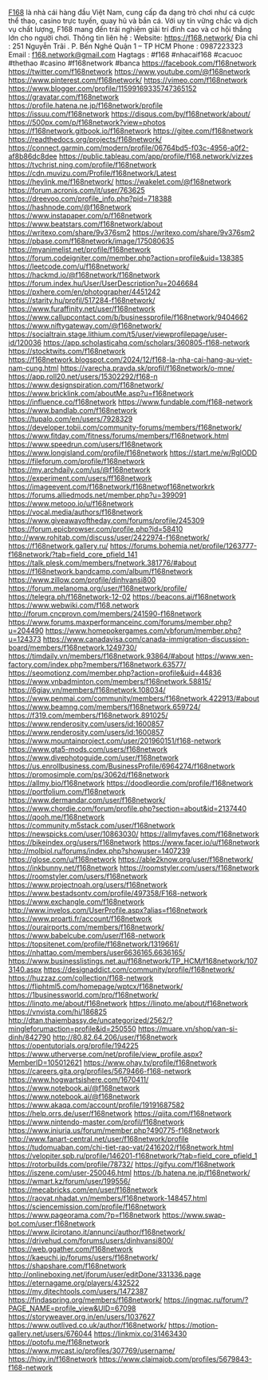 <a href="https://f168.network/">F168</a> là nhà cái hàng đầu Việt Nam, cung cấp đa dạng trò chơi như cá cược thể thao, casino trực tuyến, quay hũ và bắn cá. Với uy tín vững chắc và dịch vụ chất lượng, F168 mang đến trải nghiệm giải trí đỉnh cao và cơ hội thắng lớn cho người chơi.
Thông tin liên hệ :
Website: 
<a href="https://f168.network/">https://f168.network/</a>
Địa chỉ : 251 Nguyễn Trãi . P. Bến Nghé Quận 1 – TP HCM
Phone : 0987223323
Email : f168.network@gmail.com
Hagtags : #f168 #nhacaif168 #cacuoc #thethao #casino #f168network #banca
<a href="https://facebook.com/f168network">https://facebook.com/f168network</a>
<a href="https://twitter.com/f168network">https://twitter.com/f168network</a>
<a href="https://www.youtube.com/@f168network">https://www.youtube.com/@f168network</a>
<a href="https://www.pinterest.com/f168network/">https://www.pinterest.com/f168network/</a>
<a href="https://vimeo.com/f168network">https://vimeo.com/f168network</a>
<a href="https://www.blogger.com/profile/11599169335747365152">https://www.blogger.com/profile/11599169335747365152</a>
<a href="https://gravatar.com/f168network">https://gravatar.com/f168network</a>
<a href=""></a>
<a href="https://profile.hatena.ne.jp/f168network/profile">https://profile.hatena.ne.jp/f168network/profile</a>
<a href="https://issuu.com/f168network">https://issuu.com/f168network</a>
<a href="https://disqus.com/by/f168network/about/">https://disqus.com/by/f168network/about/</a>
<a href=""></a>
<a href="https://500px.com/p/f168network?view=photos">https://500px.com/p/f168network?view=photos</a>
<a href="https://f168network.gitbook.io/f168network">https://f168network.gitbook.io/f168network</a>
<a href="https://gitee.com/f168network">https://gitee.com/f168network</a>
<a href="https://readthedocs.org/projects/f168network/">https://readthedocs.org/projects/f168network/</a>
<a href=""></a>
<a href="https://connect.garmin.com/modern/profile/06764bd5-f03c-4956-a0f2-af8b86dc8dee">https://connect.garmin.com/modern/profile/06764bd5-f03c-4956-a0f2-af8b86dc8dee</a>
<a href="https://public.tableau.com/app/profile/f168.network/vizzes">https://public.tableau.com/app/profile/f168.network/vizzes</a>
<a href="https://tvchrist.ning.com/profile/f168network">https://tvchrist.ning.com/profile/f168network</a>
<a href="https://cdn.muvizu.com/Profile/f168network/Latest">https://cdn.muvizu.com/Profile/f168network/Latest</a>
<a href="https://heylink.me/f168network/">https://heylink.me/f168network/</a>
<a href=""></a>
<a href="https://wakelet.com/@f168network">https://wakelet.com/@f168network</a>
<a href="https://forum.acronis.com/it/user/763625">https://forum.acronis.com/it/user/763625</a>
<a href="https://dreevoo.com/profile_info.php?pid=718388">https://dreevoo.com/profile_info.php?pid=718388</a>
<a href="https://hashnode.com/@f168network">https://hashnode.com/@f168network</a>
<a href="https://www.instapaper.com/p/f168network">https://www.instapaper.com/p/f168network</a>
<a href="https://www.beatstars.com/f168network/about">https://www.beatstars.com/f168network/about</a>
<a href="https://writexo.com/share/9v376sm2">https://writexo.com/share/9v376sm2</a>
<a href="https://writexo.com/share/9v376sm2">https://writexo.com/share/9v376sm2</a>
<a href="https://pbase.com/f168network/image/175080635">https://pbase.com/f168network/image/175080635</a>
<a href="https://myanimelist.net/profile/f168network">https://myanimelist.net/profile/f168network</a>
<a href="https://forum.codeigniter.com/member.php?action=profile&uid=138385">https://forum.codeigniter.com/member.php?action=profile&uid=138385</a>
<a href="https://leetcode.com/u/f168network/">https://leetcode.com/u/f168network/</a>
<a href="https://hackmd.io/@f168network/f168network">https://hackmd.io/@f168network/f168network</a>
<a href="https://forum.index.hu/User/UserDescription?u=2046684">https://forum.index.hu/User/UserDescription?u=2046684</a>
<a href="https://pxhere.com/en/photographer/4451242">https://pxhere.com/en/photographer/4451242</a>
<a href="https://starity.hu/profil/517284-f168network/">https://starity.hu/profil/517284-f168network/</a>
<a href="https://www.furaffinity.net/user/f168network">https://www.furaffinity.net/user/f168network</a>
<a href=""></a>
<a href="https://www.callupcontact.com/b/businessprofile/f168network/9404662">https://www.callupcontact.com/b/businessprofile/f168network/9404662</a>
<a href="https://www.niftygateway.com/@f168network/">https://www.niftygateway.com/@f168network/</a>
<a href="https://socialtrain.stage.lithium.com/t5/user/viewprofilepage/user-id/120036">https://socialtrain.stage.lithium.com/t5/user/viewprofilepage/user-id/120036</a>
<a href="https://app.scholasticahq.com/scholars/360805-f168-network">https://app.scholasticahq.com/scholars/360805-f168-network</a>
<a href="https://stocktwits.com/f168network">https://stocktwits.com/f168network</a>
<a href="https://f168network.blogspot.com/2024/12/f168-la-nha-cai-hang-au-viet-nam-cung.html">https://f168network.blogspot.com/2024/12/f168-la-nha-cai-hang-au-viet-nam-cung.html</a>
<a href="https://varecha.pravda.sk/profil/f168network/o-mne/">https://varecha.pravda.sk/profil/f168network/o-mne/</a>
<a href="https://app.roll20.net/users/15302292/f168-n">https://app.roll20.net/users/15302292/f168-n</a>
<a href="https://www.designspiration.com/f168network/">https://www.designspiration.com/f168network/</a>
<a href="https://www.bricklink.com/aboutMe.asp?u=f168network">https://www.bricklink.com/aboutMe.asp?u=f168network</a>
<a href="https://influence.co/f168network">https://influence.co/f168network</a>
<a href="https://www.fundable.com/f168-network">https://www.fundable.com/f168-network</a>
<a href="https://www.bandlab.com/f168network">https://www.bandlab.com/f168network</a>
<a href="https://tupalo.com/en/users/7928329">https://tupalo.com/en/users/7928329</a>
<a href="https://developer.tobii.com/community-forums/members/f168network/">https://developer.tobii.com/community-forums/members/f168network/</a>
<a href="https://www.fitday.com/fitness/forums/members/f168network.html">https://www.fitday.com/fitness/forums/members/f168network.html</a>
<a href="https://www.speedrun.com/users/f168network">https://www.speedrun.com/users/f168network</a>
<a href="https://www.longisland.com/profile/f168network">https://www.longisland.com/profile/f168network</a>
<a href="https://start.me/w/RglODD">https://start.me/w/RglODD</a>
<a href=""></a>
<a href="https://fileforum.com/profile/f168network">https://fileforum.com/profile/f168network</a>
<a href="https://my.archdaily.com/us/@f168network">https://my.archdaily.com/us/@f168network</a>
<a href="https://experiment.com/users/ff168network">https://experiment.com/users/ff168network</a>
<a href="https://imageevent.com/f168network/f168netwof168networkrk">https://imageevent.com/f168network/f168netwof168networkrk</a>
<a href=""></a>
<a href="https://forums.alliedmods.net/member.php?u=399091">https://forums.alliedmods.net/member.php?u=399091</a>
<a href="https://www.metooo.io/u/f168network">https://www.metooo.io/u/f168network</a>
<a href="https://vocal.media/authors/f168network">https://vocal.media/authors/f168network</a>
<a href="https://www.giveawayoftheday.com/forums/profile/245309">https://www.giveawayoftheday.com/forums/profile/245309</a>
<a href="https://forum.epicbrowser.com/profile.php?id=58410">https://forum.epicbrowser.com/profile.php?id=58410</a>
<a href="http://www.rohitab.com/discuss/user/2422974-f168network/">http://www.rohitab.com/discuss/user/2422974-f168network/</a>
<a href="https://f168network.gallery.ru/">https://f168network.gallery.ru/</a>
<a href="https://forums.bohemia.net/profile/1263777-f168network/?tab=field_core_pfield_141">https://forums.bohemia.net/profile/1263777-f168network/?tab=field_core_pfield_141</a>
<a href="https://talk.plesk.com/members/fnetwork.381776/#about">https://talk.plesk.com/members/fnetwork.381776/#about</a>
<a href="https://f168network.bandcamp.com/album/f168network">https://f168network.bandcamp.com/album/f168network</a>
<a href="https://www.zillow.com/profile/dinhvansi800">https://www.zillow.com/profile/dinhvansi800</a>
<a href="https://forum.melanoma.org/user/f168network/profile/">https://forum.melanoma.org/user/f168network/profile/</a>
<a href="https://telegra.ph/f168network-12-02">https://telegra.ph/f168network-12-02</a>
<a href="https://beacons.ai/f168network">https://beacons.ai/f168network</a>
<a href=""></a>
<a href="https://www.webwiki.com/f168.network">https://www.webwiki.com/f168.network</a>
<a href=""></a>
<a href="http://forum.cncprovn.com/members/241590-f168network">http://forum.cncprovn.com/members/241590-f168network</a>
<a href=""></a>
<a href="https://www.forums.maxperformanceinc.com/forums/member.php?u=204490">https://www.forums.maxperformanceinc.com/forums/member.php?u=204490</a>
<a href=""></a>
<a href=""></a>
<a href=""></a>
<a href=""></a>
<a href="https://www.homepokergames.com/vbforum/member.php?u=124373">https://www.homepokergames.com/vbforum/member.php?u=124373</a>
<a href=""></a>
<a href="https://www.canadavisa.com/canada-immigration-discussion-board/members/f168network.1249730/">https://www.canadavisa.com/canada-immigration-discussion-board/members/f168network.1249730/</a>
<a href="https://timdaily.vn/members/f168network.93864/#about">https://timdaily.vn/members/f168network.93864/#about</a>
<a href="https://www.xen-factory.com/index.php?members/f168network.63577/">https://www.xen-factory.com/index.php?members/f168network.63577/</a>
<a href="https://seomotionz.com/member.php?action=profile&uid=44836">https://seomotionz.com/member.php?action=profile&uid=44836</a>
<a href="https://www.vnbadminton.com/members/f168network.58815/">https://www.vnbadminton.com/members/f168network.58815/</a>
<a href="https://6giay.vn/members/f168network.108034/">https://6giay.vn/members/f168network.108034/</a>
<a href="https://www.penmai.com/community/members/f168network.422913/#about">https://www.penmai.com/community/members/f168network.422913/#about</a>
<a href=""></a>
<a href="https://www.beamng.com/members/f168network.659724/">https://www.beamng.com/members/f168network.659724/</a>
<a href="https://f319.com/members/f168network.891025/">https://f319.com/members/f168network.891025/</a>
<a href="https://www.renderosity.com/users/id:1600857">https://www.renderosity.com/users/id:1600857</a>
<a href="https://www.renderosity.com/users/id:1600857">https://www.renderosity.com/users/id:1600857</a>
<a href="https://www.mountainproject.com/user/201960151/f168-network">https://www.mountainproject.com/user/201960151/f168-network</a>
<a href="https://www.gta5-mods.com/users/f168network">https://www.gta5-mods.com/users/f168network</a>
<a href="https://www.divephotoguide.com/user/f168network">https://www.divephotoguide.com/user/f168network</a>
<a href="https://us.enrollbusiness.com/BusinessProfile/6964274/f168network">https://us.enrollbusiness.com/BusinessProfile/6964274/f168network</a>
<a href=""></a>
<a href="https://promosimple.com/ps/3062d/f168network">https://promosimple.com/ps/3062d/f168network</a>
<a href="https://allmy.bio/f168network">https://allmy.bio/f168network</a>
<a href="https://doodleordie.com/profile/f168network">https://doodleordie.com/profile/f168network</a>
<a href="https://portfolium.com/f168network">https://portfolium.com/f168network</a>
<a href="https://www.dermandar.com/user/f168network/">https://www.dermandar.com/user/f168network/</a>
<a href="https://www.chordie.com/forum/profile.php?section=about&id=2137440">https://www.chordie.com/forum/profile.php?section=about&id=2137440</a>
<a href="https://qooh.me/f168network">https://qooh.me/f168network</a>
<a href="https://community.m5stack.com/user/f168network">https://community.m5stack.com/user/f168network</a>
<a href="https://newspicks.com/user/10863030/">https://newspicks.com/user/10863030/</a>
<a href="https://allmyfaves.com/f168network">https://allmyfaves.com/f168network</a>
<a href="https://bikeindex.org/users/f168network">https://bikeindex.org/users/f168network</a>
<a href="https://www.facer.io/u/f168network">https://www.facer.io/u/f168network</a>
<a href="http://molbiol.ru/forums/index.php?showuser=1407239">http://molbiol.ru/forums/index.php?showuser=1407239</a>
<a href="https://glose.com/u/f168network">https://glose.com/u/f168network</a>
<a href="https://able2know.org/user/f168network/">https://able2know.org/user/f168network/</a>
<a href="https://inkbunny.net/f168network">https://inkbunny.net/f168network</a>
<a href="https://roomstyler.com/users/f168network">https://roomstyler.com/users/f168network</a>
<a href="https://roomstyler.com/users/f168network">https://roomstyler.com/users/f168network</a>
<a href=""></a>
<a href="https://www.projectnoah.org/users/f168network">https://www.projectnoah.org/users/f168network</a>
<a href="https://www.bestadsontv.com/profile/497358/F168-network">https://www.bestadsontv.com/profile/497358/F168-network</a>
<a href=""></a>
<a href=""></a>
<a href="https://www.exchangle.com/f168network">https://www.exchangle.com/f168network</a>
<a href="http://www.invelos.com/UserProfile.aspx?alias=f168network">http://www.invelos.com/UserProfile.aspx?alias=f168network</a>
<a href="https://www.proarti.fr/account/f168network">https://www.proarti.fr/account/f168network</a>
<a href="https://ourairports.com/members/f168network/">https://ourairports.com/members/f168network/</a>
<a href="https://www.babelcube.com/user/f168-network">https://www.babelcube.com/user/f168-network</a>
<a href="https://topsitenet.com/profile/f168network/1319661/">https://topsitenet.com/profile/f168network/1319661/</a>
<a href=""></a>
<a href="https://nhattao.com/members/user6636165.6636165/">https://nhattao.com/members/user6636165.6636165/</a>
<a href=""></a>
<a href=""></a>
<a href="https://www.businesslistings.net.au/f168network/TP_HCM/f168network/1073140.aspx">https://www.businesslistings.net.au/f168network/TP_HCM/f168network/1073140.aspx</a>
<a href="https://designaddict.com/community/profile/f168network/">https://designaddict.com/community/profile/f168network/</a>
<a href="https://huzzaz.com/collection/f168-network">https://huzzaz.com/collection/f168-network</a>
<a href="https://fliphtml5.com/homepage/wptcx/f168network/">https://fliphtml5.com/homepage/wptcx/f168network/</a>
<a href="https://1businessworld.com/pro/f168network/">https://1businessworld.com/pro/f168network/</a>
<a href="https://linqto.me/about/f168network">https://linqto.me/about/f168network</a>
<a href="https://linqto.me/about/f168network">https://linqto.me/about/f168network</a>
<a href="https://vnvista.com/hi/186825">https://vnvista.com/hi/186825</a>
<a href="http://dtan.thaiembassy.de/uncategorized/2562/?mingleforumaction=profile&id=250550">http://dtan.thaiembassy.de/uncategorized/2562/?mingleforumaction=profile&id=250550</a>
<a href=""></a>
<a href="https://muare.vn/shop/van-si-dinh/842790">https://muare.vn/shop/van-si-dinh/842790</a>
<a href="http://80.82.64.206/user/f168network">http://80.82.64.206/user/f168network</a>
<a href="https://opentutorials.org/profile/194225">https://opentutorials.org/profile/194225</a>
<a href="https://www.utherverse.com/net/profile/view_profile.aspx?MemberID=105012621">https://www.utherverse.com/net/profile/view_profile.aspx?MemberID=105012621</a>
<a href="https://www.ohay.tv/profile/f168network">https://www.ohay.tv/profile/f168network</a>
<a href="https://careers.gita.org/profiles/5679466-f168-network">https://careers.gita.org/profiles/5679466-f168-network</a>
<a href="https://www.hogwartsishere.com/1670411/">https://www.hogwartsishere.com/1670411/</a>
<a href="https://www.notebook.ai/@f168network">https://www.notebook.ai/@f168network</a>
<a href="https://www.notebook.ai/@f168network">https://www.notebook.ai/@f168network</a>
<a href="https://www.akaqa.com/account/profile/19191687582">https://www.akaqa.com/account/profile/19191687582</a>
<a href="https://help.orrs.de/user/f168network">https://help.orrs.de/user/f168network</a>
<a href="https://qiita.com/f168network">https://qiita.com/f168network</a>
<a href="https://www.nintendo-master.com/profil/f168network">https://www.nintendo-master.com/profil/f168network</a>
<a href="https://www.iniuria.us/forum/member.php?490775-f168network">https://www.iniuria.us/forum/member.php?490775-f168network</a>
<a href="http://www.fanart-central.net/user/f168network/profile">http://www.fanart-central.net/user/f168network/profile</a>
<a href=""></a>
<a href="https://tudomuaban.com/chi-tiet-rao-vat/2416202/f168network.html">https://tudomuaban.com/chi-tiet-rao-vat/2416202/f168network.html</a>
<a href="https://velopiter.spb.ru/profile/146201-f168network/?tab=field_core_pfield_1">https://velopiter.spb.ru/profile/146201-f168network/?tab=field_core_pfield_1</a>
<a href="https://rotorbuilds.com/profile/78732/">https://rotorbuilds.com/profile/78732/</a>
<a href=""></a>
<a href="https://gifyu.com/f168network">https://gifyu.com/f168network</a>
<a href="https://iszene.com/user-250046.html">https://iszene.com/user-250046.html</a>
<a href="https://b.hatena.ne.jp/f168network/">https://b.hatena.ne.jp/f168network/</a>
<a href="https://wmart.kz/forum/user/199556/">https://wmart.kz/forum/user/199556/</a>
<a href="https://mecabricks.com/en/user/f168network">https://mecabricks.com/en/user/f168network</a>
<a href="https://raovat.nhadat.vn/members/f168network-148457.html">https://raovat.nhadat.vn/members/f168network-148457.html</a>
<a href="https://sciencemission.com/profile/f168network">https://sciencemission.com/profile/f168network</a>
<a href=""></a>
<a href="https://www.pageorama.com/?p=f168network">https://www.pageorama.com/?p=f168network</a>
<a href="https://www.swap-bot.com/user:f168network">https://www.swap-bot.com/user:f168network</a>
<a href="https://www.ilcirotano.it/annunci/author/f168network/">https://www.ilcirotano.it/annunci/author/f168network/</a>
<a href="https://drivehud.com/forums/users/dinhvansi800/">https://drivehud.com/forums/users/dinhvansi800/</a>
<a href="https://web.ggather.com/f168network">https://web.ggather.com/f168network</a>
<a href="https://kaeuchi.jp/forums/users/f168network/">https://kaeuchi.jp/forums/users/f168network/</a>
<a href="https://shapshare.com/f168network">https://shapshare.com/f168network</a>
<a href="http://onlineboxing.net/jforum/user/editDone/331336.page">http://onlineboxing.net/jforum/user/editDone/331336.page</a>
<a href="https://eternagame.org/players/432522">https://eternagame.org/players/432522</a>
<a href="https://my.djtechtools.com/users/1472387">https://my.djtechtools.com/users/1472387</a>
<a href=""></a>
<a href="https://findaspring.org/members/f168network/">https://findaspring.org/members/f168network/</a>
<a href="https://ingmac.ru/forum/?PAGE_NAME=profile_view&UID=67098">https://ingmac.ru/forum/?PAGE_NAME=profile_view&UID=67098</a>
<a href=""></a>
<a href="https://storyweaver.org.in/en/users/1037627">https://storyweaver.org.in/en/users/1037627</a>
<a href="https://www.outlived.co.uk/author/f168network/">https://www.outlived.co.uk/author/f168network/</a>
<a href="https://motion-gallery.net/users/676044">https://motion-gallery.net/users/676044</a>
<a href="https://linkmix.co/31463430">https://linkmix.co/31463430</a>
<a href="https://potofu.me/f168network">https://potofu.me/f168network</a>
<a href="https://www.mycast.io/profiles/307769/username/">https://www.mycast.io/profiles/307769/username/</a>
<a href="https://hiqy.in/f168network">https://hiqy.in/f168network</a>
<a href=""></a>
<a href="https://www.claimajob.com/profiles/5679843-f168-network">https://www.claimajob.com/profiles/5679843-f168-network</a>